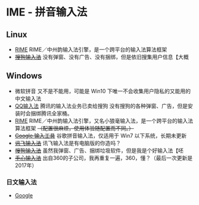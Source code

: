 # IME - 拼音输入法

## Linux

- [RIME](https://rime.im/download/)
RIME／中州韵输入法引擎，是一个跨平台的输入法算法框架
- ~~[搜狗输入法](https://pinyin.sogou.com/)~~
没有弹窗、没有广告、没有捆绑，但是依旧搜集用户信息【大概

## Windows

- 微软拼音
又不是不能用，可能是 Win10 下唯一不会收集用户隐私的又能用的中文输入法
- [QQ输入法](http://qq.pinyin.cn/)
腾讯的输入法业务已卖给搜狗
没有搜狗的各种弹窗、广告，但是安装时会捆绑腾讯全家桶。
- [RIME](https://rime.im/download/)
RIME／中州韵输入法引擎，又名小狼毫输入法，是一个跨平台的输入法算法框架
~~（配置很麻烦，使用体验随配置而不同。）~~
- ~~[Google 输入工具](https://www.google.com/intl/zh-CN/inputtools/)~~
谷歌拼音输入法，仅适用于 Win7 以下系统，长期未更新
- ~~[讯飞输入法](https://srf.xunfei.cn/)~~
讯飞输入法是有电脑版的你造吗？
- ~~[搜狗输入法](https://pinyin.sogou.com/)~~
虽然我弹窗、广告、捆绑垃圾软件，但是我是个好输入法【呸
- ~~[手心输入法](http://www.xinshuru.com/)~~
出自360的子公司，我再重复一遍，360，懂？（最后一次更新是2017年）

### 日文输入法

- [Google](https://www.google.co.jp/ime)